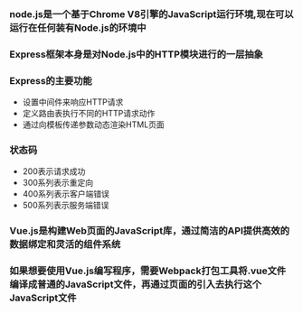 ### node.js是一个基于Chrome V8引擎的JavaScript运行环境,现在可以运行在任何装有Node.js的环境中
### Express框架本身是对Node.js中的HTTP模块进行的一层抽象
### Express的主要功能
* 设置中间件来响应HTTP请求
* 定义路由表执行不同的HTTP请求动作
* 通过向模板传递参数动态渲染HTML页面
### 状态码
* 200表示请求成功
* 300系列表示重定向
* 400系列表示客户端错误
* 500系列表示服务端错误
### Vue.js是构建Web页面的JavaScript库，通过简洁的API提供高效的数据绑定和灵活的组件系统
### 如果想要使用Vue.js编写程序，需要Webpack打包工具将.vue文件编译成普通的JavaScript文件，再通过页面的引入去执行这个JavaScript文件

